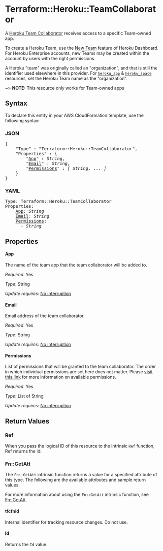 # Terraform::Heroku::TeamCollaborator

A [Heroku Team Collaborator](https://devcenter.heroku.com/articles/platform-api-reference#team-app-collaborator) receives access to a specific Team-owned app.

To create a Heroku Team, use the [New Team](https://dashboard.heroku.com/teams/new) feature of Heroku Dashboard. For Heroku Enterprise accounts, new Teams may be created within the account by users with the right permissions.

A Heroku "team" was originally called an "organization", and that is still the identifier used elsewhere in this provider. For [`heroku_app`](app.html) & [`heroku_space`](space.html) resources, set the Heroku Team name as the "organization".

~> **NOTE:** This resource only works for Team-owned apps

## Syntax

To declare this entity in your AWS CloudFormation template, use the following syntax:

### JSON

<pre>
{
    "Type" : "Terraform::Heroku::TeamCollaborator",
    "Properties" : {
        "<a href="#app" title="App">App</a>" : <i>String</i>,
        "<a href="#email" title="Email">Email</a>" : <i>String</i>,
        "<a href="#permissions" title="Permissions">Permissions</a>" : <i>[ String, ... ]</i>
    }
}
</pre>

### YAML

<pre>
Type: Terraform::Heroku::TeamCollaborator
Properties:
    <a href="#app" title="App">App</a>: <i>String</i>
    <a href="#email" title="Email">Email</a>: <i>String</i>
    <a href="#permissions" title="Permissions">Permissions</a>: <i>
      - String</i>
</pre>

## Properties

#### App

The name of the team app that the team collaborator will be added to.

_Required_: Yes

_Type_: String

_Update requires_: [No interruption](https://docs.aws.amazon.com/AWSCloudFormation/latest/UserGuide/using-cfn-updating-stacks-update-behaviors.html#update-no-interrupt)

#### Email

Email address of the team collaborator.

_Required_: Yes

_Type_: String

_Update requires_: [No interruption](https://docs.aws.amazon.com/AWSCloudFormation/latest/UserGuide/using-cfn-updating-stacks-update-behaviors.html#update-no-interrupt)

#### Permissions

List of permissions that will be granted to the team collaborator. The order in which
individual permissions are set here does not matter. Please [visit this link](https://devcenter.heroku.com/articles/app-permissions)
for more information on available permissions.

_Required_: Yes

_Type_: List of String

_Update requires_: [No interruption](https://docs.aws.amazon.com/AWSCloudFormation/latest/UserGuide/using-cfn-updating-stacks-update-behaviors.html#update-no-interrupt)

## Return Values

### Ref

When you pass the logical ID of this resource to the intrinsic `Ref` function, Ref returns the Id.

### Fn::GetAtt

The `Fn::GetAtt` intrinsic function returns a value for a specified attribute of this type. The following are the available attributes and sample return values.

For more information about using the `Fn::GetAtt` intrinsic function, see [Fn::GetAtt](https://docs.aws.amazon.com/AWSCloudFormation/latest/UserGuide/intrinsic-function-reference-getatt.html).

#### tfcfnid

Internal identifier for tracking resource changes. Do not use.

#### Id

Returns the <code>Id</code> value.

